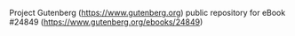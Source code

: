 Project Gutenberg (https://www.gutenberg.org) public repository for eBook #24849 (https://www.gutenberg.org/ebooks/24849)

